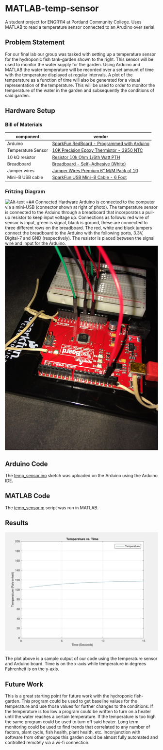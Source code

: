 # MATLAB-temp-sensor
A student project for ENGR114 at Portland Community College. Uses MATLAB to read a temperature sensor connected to an Arudino over serial.

## Problem Statement
For our final lab our group was
tasked with setting up a temperature sensor
for the hydroponic fish tank-garden shown
to the right. This sensor will be used to
monitor the water supply for the garden.
Using Arduino and MATLAB the water
temperature will be recorded over a set
amount of time with the temperature
displayed at regular intervals. A plot of the
temperature as a function of time will also
be generated for a visual representation of
the temperature. This will be used to order
to monitor the temperature of the water in
the garden and subsequently the conditions
of said garden.

## Hardware Setup
### Bill of Materials
|component|vendor|
|---|---|
|Arduino|[SparkFun RedBoard - Programmed with Arduino](https://www.sparkfun.com/products/13975)|
|Temperature Sensor|[10K Precision Epoxy Thermistor - 3950 NTC](https://www.adafruit.com/product/372)|
|10 kΩ resistor|[Resistor 10k Ohm 1/6th Watt PTH](https://www.sparkfun.com/products/8374)|
|Breadboard|[Breadboard - Self-Adhesive (White)](https://www.sparkfun.com/products/12002)|
|Jumper wires|[Jumper Wires Premium 6" M/M Pack of 10](https://www.sparkfun.com/products/8431 )|
|Mini-B USB cable|[SparkFun USB Mini-B Cable - 6 Foot](https://www.sparkfun.com/products/11301)|
### Fritzing Diagram
![Alt-text](/doc/fritzing_temp_sensor.pnglt-title")
=## Connected Hardware
Arduino is connected to the computer via a mini-USB (connector shown at right of
photo). The temperature sensor is connected to the Arduino through a breadboard that
incorporates a pull-up resistor to keep input voltage up. Connections as follows: red wire of
sensor is input, green is signal, black is ground, these are connected to three different rows on
the breadboard. The red, white and black jumpers connect the breadboard to the Arduino with
the following ports, 3.3V, Digital-7 and GND (respectively). The resistor is placed between the
signal wire and input for the Arduino.
![Alt-text](/doc/temp_sensor1.jpg "Alt-title")

## Arduino Code

The [temp_sensor.ino](temp_sensor.ino) sketch was uploaded on the Arduino using the Arduino IDE.

## MATLAB Code

The [temp_sensor.m](temp_sensor.m) script was run in MATLAB.

## Results

![Alt-text](/doc/results.png "Alt-title")

The plot above is a sample output of our code using the temperature sensor and Arduino
board. Time is on the x-axis while temperature in degrees Fahrenheit is on the y-axis.

## Future Work
This is a great starting point for future work with the hydroponic fish-garden. This
program could be used to get baseline values for the temperature and use those values for
further changes to the conditions. If the temperature is too low a program could be written to
turn on a heater until the water reaches a certain temperature. If the temperature is too high the
same program could be used to turn off said heater. Long term monitoring could be used to find
trends that correlated to any number of factors, plant cycle, fish health, plant health, etc. Inconjunction with software from other groups this garden could be almost fully automated and
controlled remotely via a wi-fi connection.
